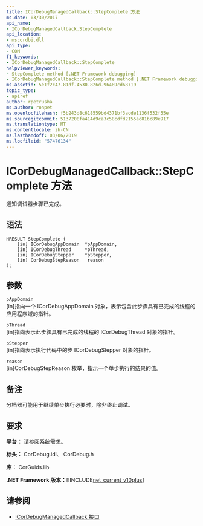 ```yaml
---
title: ICorDebugManagedCallback::StepComplete 方法
ms.date: 03/30/2017
api_name:
- ICorDebugManagedCallback.StepComplete
api_location:
- mscordbi.dll
api_type:
- COM
f1_keywords:
- ICorDebugManagedCallback::StepComplete
helpviewer_keywords:
- StepComplete method [.NET Framework debugging]
- ICorDebugManagedCallback::StepComplete method [.NET Framework debugging]
ms.assetid: 5e1f2c47-81df-4530-826d-96489cd68719
topic_type:
- apiref
author: rpetrusha
ms.author: ronpet
ms.openlocfilehash: f5b243d8c618559bd4371bf3acde1136f532f55e
ms.sourcegitcommit: 5137208fa414d9ca3c58cdfd2155ac81bc89e917
ms.translationtype: MT
ms.contentlocale: zh-CN
ms.lasthandoff: 03/06/2019
ms.locfileid: "57476134"
---
```

# <a name="icordebugmanagedcallbackstepcomplete-method"></a>ICorDebugManagedCallback::StepComplete 方法
通知调试器步骤已完成。  
  
## <a name="syntax"></a>语法  
  
```  
HRESULT StepComplete (  
    [in] ICorDebugAppDomain  *pAppDomain,  
    [in] ICorDebugThread     *pThread,  
    [in] ICorDebugStepper    *pStepper,  
    [in] CorDebugStepReason   reason  
);  
```  
  
## <a name="parameters"></a>参数  
 `pAppDomain`  
 [in]指向一个 ICorDebugAppDomain 对象，表示包含此步骤具有已完成的线程的应用程序域的指针。  
  
 `pThread`  
 [in]指向表示此步骤具有已完成的线程的 ICorDebugThread 对象的指针。  
  
 `pStepper`  
 [in]指向表示执行代码中的步 ICorDebugStepper 对象的指针。  
  
 `reason`  
 [in]CorDebugStepReason 枚举，指示一个单步执行的结果的值。  
  
## <a name="remarks"></a>备注  
 分档器可能用于继续单步执行必要时，除非终止调试。  
  
## <a name="requirements"></a>要求  
 **平台：** 请参阅[系统需求](../../../../docs/framework/get-started/system-requirements.md)。  
  
 **标头：** CorDebug.idl、 CorDebug.h  
  
 **库：** CorGuids.lib  
  
 **.NET Framework 版本：**[!INCLUDE[net_current_v10plus](../../../../includes/net-current-v10plus-md.md)]  
  
## <a name="see-also"></a>请参阅
- [ICorDebugManagedCallback 接口](../../../../docs/framework/unmanaged-api/debugging/icordebugmanagedcallback-interface.md)
